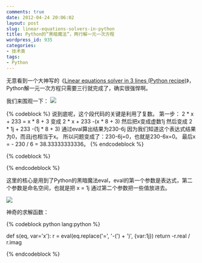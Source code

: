 ```yaml
---
comments: true
date: 2012-04-24 20:06:02
layout: post
slug: linear-equations-solvers-in-python
title: Python的“黑暗魔法”，两行解一元一次方程
wordpress_id: 935
categories:
- 技术类
tags:
- Python
---
```


无意看到一个大神写的《[Linear equations solver in 3 lines (Python recipe)](http://code.activestate.com/recipes/365013-linear-equations-solver-in-3-lines/)》，Python解一元一次方程只需要三行就完成了，确实很强悍啊。

我们来围观一下：
[![](http://everet.org/wp-content/uploads/2012/04/Screenshot-at-2012-04-24-195023.png)](http://everet.org/wp-content/uploads/2012/04/Screenshot-at-2012-04-24-195023.png)

{% codeblock %}
说到底呢，这个段代码的关键是利用了复数。
第一步：
2 * x + 233 = x * 8 + 3
变成
2 * x + 233 -(x * 8 + 3)
然后把x变成虚数1j
然后变成
2 * 1j + 233 -(1j * 8 + 3)
通过eval算出结果为230-6j
因为我们知道这个表达式结果为0，而且j也相当于x。
所以问题变成了：230-6j=0，也就是230-6x=0。
最后x = - 230 / 6 = 38.33333333336。
{% endcodeblock %}

<!-- more -->

{% codeblock %}

{% endcodeblock %}

这里的核心是用到了Python的黑暗魔法eval，eval的第一个参数是表达式，第二个参数是命名空间，也就是把 x = 1j 通过第二个参数把一些值放进去。

[![](http://everet.org/wp-content/uploads/2012/04/Screenshot-at-2012-04-24-200440.png)](http://everet.org/wp-content/uploads/2012/04/Screenshot-at-2012-04-24-200440.png)

神奇的求解函数：


{% codeblock python lang:python %}

def s(eq, var='x'):
    r = eval(eq.replace('=', '-(') + ')', {var:1j})
    return -r.real / r.imag

{% endcodeblock %}

